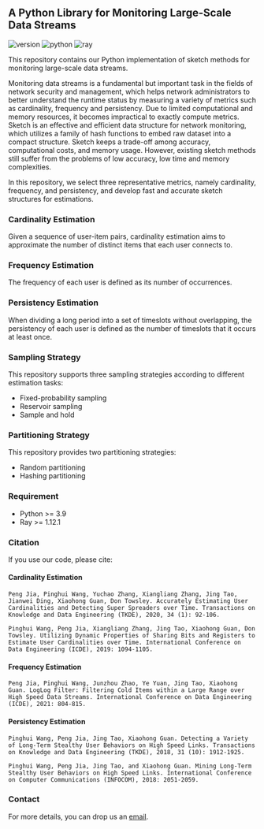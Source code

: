 ## A Python Library for Monitoring Large-Scale Data Streams

![version](https://img.shields.io/badge/version-v1-green)
![python](https://img.shields.io/badge/python-3.9-blue)
![ray](https://img.shields.io/badge/ray-1.12.1-orange)

This repository contains our Python implementation of sketch methods for monitoring large-scale data streams. 

Monitoring data streams is a fundamental but important task in the fields of network security and management, which 
helps network administrators to better understand the runtime status by measuring a variety of metrics such as 
cardinality, frequency and persistency. Due to limited computational and memory resources, it becomes impractical to 
exactly compute metrics. Sketch is an effective and efficient data structure for network monitoring, which utilizes a 
family of hash functions to embed raw dataset into a compact structure. Sketch keeps a trade-off among accuracy, 
computational costs, and memory usage. However, existing sketch methods still suffer from the problems of low accuracy, 
low time and memory complexities.

In this repository, we select three representative metrics, namely cardinality, frequency, and persistency, and develop
fast and accurate sketch structures for estimations.

### Cardinality Estimation
Given a sequence of user-item pairs, cardinality estimation aims to approximate the number of distinct items that each
user connects to. 

### Frequency Estimation

The frequency of each user is defined as its number of occurrences.

### Persistency Estimation

When dividing a long period into a set of timeslots without overlapping, the persistency of each user is defined as the 
number of timeslots that it occurs at least once.

### Sampling Strategy

This repository supports three sampling strategies according to different estimation tasks:
* Fixed-probability sampling
* Reservoir sampling
* Sample and hold

### Partitioning Strategy

This repository provides two partitioning strategies:
* Random partitioning
* Hashing partitioning

### Requirement
* Python >= 3.9
* Ray >= 1.12.1

### Citation

If you use our code, please cite:

#### Cardinality Estimation
```
Peng Jia, Pinghui Wang, Yuchao Zhang, Xiangliang Zhang, Jing Tao, Jianwei Ding, Xiaohong Guan, Don Towsley. Accurately Estimating User Cardinalities and Detecting Super Spreaders over Time. Transactions on Knowledge and Data Engineering (TKDE), 2020, 34 (1): 92-106.
```
```
Pinghui Wang, Peng Jia, Xiangliang Zhang, Jing Tao, Xiaohong Guan, Don Towsley. Utilizing Dynamic Properties of Sharing Bits and Registers to Estimate User Cardinalities over Time. International Conference on Data Engineering (ICDE), 2019: 1094-1105.
```

#### Frequency Estimation
```
Peng Jia, Pinghui Wang, Junzhou Zhao, Ye Yuan, Jing Tao, Xiaohong Guan. LogLog Filter: Filtering Cold Items within a Large Range over High Speed Data Streams. International Conference on Data Engineering (ICDE), 2021: 804-815.
```

#### Persistency Estimation
```
Pinghui Wang, Peng Jia, Jing Tao, Xiaohong Guan. Detecting a Variety of Long-Term Stealthy User Behaviors on High Speed Links. Transactions on Knowledge and Data Engineering (TKDE), 2018, 31 (10): 1912-1925.
```
```
Pinghui Wang, Peng Jia, Jing Tao, and Xiaohong Guan. Mining Long-Term Stealthy User Behaviors on High Speed Links. International Conference on Computer Communications (INFOCOM), 2018: 2051-2059.
```

### Contact

For more details, you can drop us an [email](pengjiapp@gmail.com).